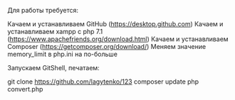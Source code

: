 Для работы требуется:

Качаем и устанавливаем GitHub (https://desktop.github.com)
Качаем и устанавливаем xampp с php 7.1 (https://www.apachefriends.org/download.html)
Качаем и устанавливаем Composer (https://getcomposer.org/download/)
Меняем значение memory_limit в php.ini на по-больше

Запускаем GitShell, печатаем:

git clone https://github.com/lagytenko/123
composer update
php convert.php
